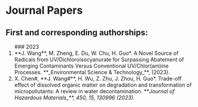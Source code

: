 # Journal Papers    

## First and corresponding authorships:      

<ol>
### 2023
<li>**J. Wang**, M. Zheng, E. Du, W. Chu, H. Guo*. <ahref="https://pubs.acs.org/doi/abs/10.1021/acs.est.2c06327" target="_blank">A Novel Source of Radicals from UV/Dichloroisocyanurate for Surpassing Abatement of Emerging Contaminants Versus Conventional UV/Chlor(am)ine Processes</a>. **_Environmental Science & Technology_**, (2023).</li>

<li>X. Chen#, **J. Wang#**, H. Wu, Z. Zhu, J. Zhou, H. Guo*. <ahref="https://www.sciencedirect.com/science/article/pii/S0304389423002789" target="_blank">Trade-off effect of dissolved organic matter on degradation and transformation of micropollutants: A review in water decontamination</a>. **<em>Journal of Hazardous Materials_**, 450, 15, 130996 (2023).</li>



<ol/>